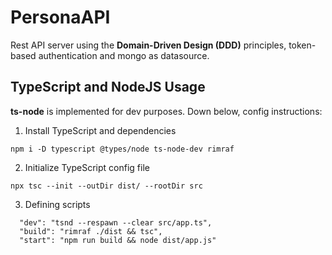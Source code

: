 # PersonaAPI

Rest API server using the **Domain-Driven Design (DDD)** principles, token-based authentication and mongo as datasource.

## TypeScript and NodeJS Usage

**ts-node** is implemented for dev purposes. Down below, config instructions:

1. Install TypeScript and dependencies
```
npm i -D typescript @types/node ts-node-dev rimraf
```
2. Initialize TypeScript config file
```
npx tsc --init --outDir dist/ --rootDir src
```

3. Defining scripts
```
  "dev": "tsnd --respawn --clear src/app.ts",
  "build": "rimraf ./dist && tsc",
  "start": "npm run build && node dist/app.js"
```
